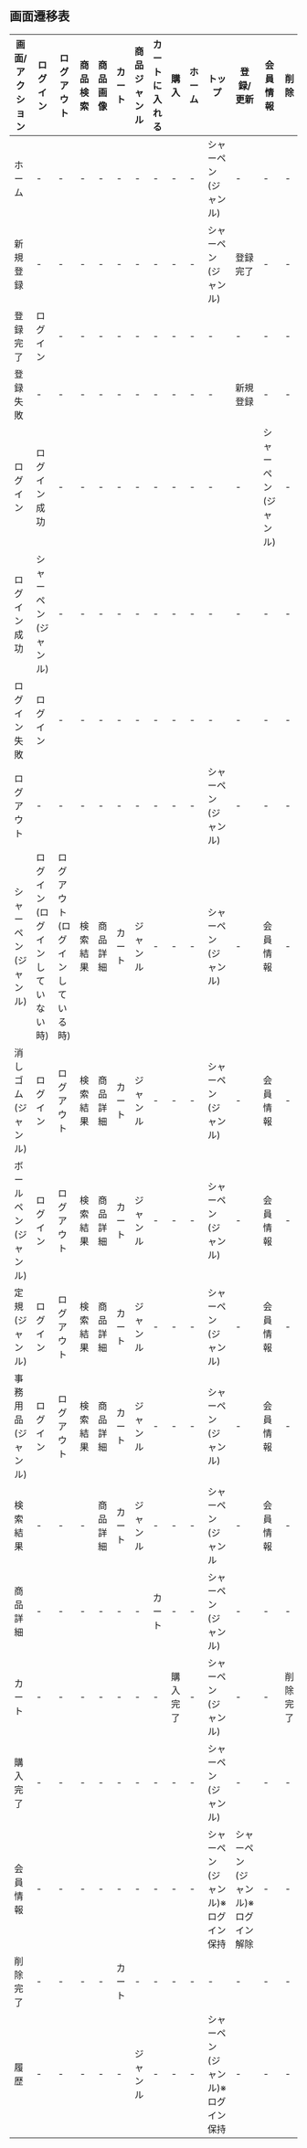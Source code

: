 ## 画面遷移表

|画面/アクション|ログイン|ログアウト|商品検索|商品画像|カート|商品ジャンル|カートに入れる|購入|ホーム|トップ|登録/更新|会員情報|削除|履歴|
|--------------|-------|---------|-------|--------|-----|-------|-------------|---|------|-----|--------|--------|--|----|
|ホーム|-|-|-|-|-|-|-|-|-|シャーペン(ジャンル)|-|-|-|-|
|新規登録|-|-|-|-|-|-|-|-|-|シャーペン(ジャンル)|登録完了|-|-|-|
|登録完了|ログイン|-|-|-|-|-|-|-|-|-|-|-|-|-|
|登録失敗|-|-|-|-|-|-|-|-|-|-|新規登録|-|-|-|
|ログイン|ログイン成功|-|-|-|-|-|-|-|-|-|-|シャーペン(ジャンル)|-|-|-|-|
|ログイン成功|シャーペン(ジャンル)|-|-|-|-|-|-|-|-|-|-|-|-|-|-|
|ログイン失敗|ログイン|-|-|-|-|-|-|-|-|-|-|-|-|-|-|
|ログアウト|-|-|-|-|-|-|-|-|-|シャーペン(ジャンル)|-|-|-|-|
|シャーペン(ジャンル)|ログイン(ログインしていない時)|ログアウト(ログインしている時)|検索結果|商品詳細|カート|ジャンル|-|-|-|シャーペン(ジャンル)|-|会員情報|-|履歴|
|消しゴム(ジャンル)|ログイン|ログアウト|検索結果|商品詳細|カート|ジャンル|-|-|-|シャーペン(ジャンル)|-|会員情報|-|履歴|
|ボールペン(ジャンル)|ログイン|ログアウト|検索結果|商品詳細|カート|ジャンル|-|-|-|シャーペン(ジャンル)|-|会員情報|-|履歴|
|定規(ジャンル)|ログイン|ログアウト|検索結果|商品詳細|カート|ジャンル|-|-|-|シャーペン(ジャンル)|-|会員情報|-|履歴|
|事務用品(ジャンル)|ログイン|ログアウト|検索結果|商品詳細|カート|ジャンル|-|-|-|シャーペン(ジャンル)|-|会員情報|-|履歴|
|検索結果|-|-|-|商品詳細|カート|ジャンル|-|-|-|シャーペン(ジャンル|-|会員情報|-|履歴|
|商品詳細|-|-|-|-|-|-|カート|-|-|シャーペン(ジャンル)|-|-|-|-|
|カート|-|-|-|-|-|-|-|購入完了|-|シャーペン(ジャンル)|-|-|削除完了|-|
|購入完了|-|-|-|-|-|-|-|-|-|シャーペン(ジャンル)|-|-|-|-|
|会員情報|-|-|-|-|-|-|-|-|-|シャーペン(ジャンル)※ログイン保持|シャーペン(ジャンル)※ログイン解除|-|-|-|
|削除完了|-|-|-|-|カート|-|-|-|-|-|-|-|-|-|
|履歴|-|-|-|-|-|ジャンル|-|-|-|シャーペン(ジャンル)※ログイン保持|-|-|-|-|
